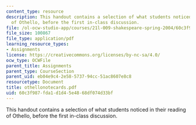 ```yaml
---
content_type: resource
description: This handout contains a selection of what students noticed in their reading
  of Othello, before the first in-class discussion.
file: /ol-ocw-studio-app/courses/21l-009-shakespeare-spring-2004/60c3f987fda1d1d45e4868df074d33bf_othellonotecards.pdf
file_size: 100867
file_type: application/pdf
learning_resource_types:
- Assignments
license: https://creativecommons.org/licenses/by-nc-sa/4.0/
ocw_type: OCWFile
parent_title: Assignments
parent_type: CourseSection
parent_uid: eb04e9c4-2e58-5737-94cc-51ac8607e8c8
resourcetype: Document
title: othellonotecards.pdf
uid: 60c3f987-fda1-d1d4-5e48-68df074d33bf
---
```

This handout contains a selection of what students noticed in their reading of Othello, before the first in-class discussion.